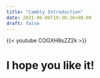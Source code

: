 ```yaml
---
title: "Cambly Introduction"
date: 2021-06-06T19:30:26+08:00
draft: false
---
```


{{< youtube COGXH8sZZ2k >}}

# I hope you like it!
